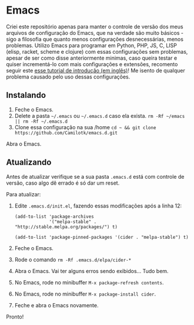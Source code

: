 # Emacs

Criei este repositório apenas para manter o controle de versão dos meus arquivos
de configuração do Emacs, que na verdade são muito básicos - sigo a filosofia que
quanto menos configurações desnecessárias, menos problemas. Utilizo Emacs para
programar em Python, PHP, JS, C, LISP (elisp, racket, scheme e clojure) com essas
configurações sem problemas, apesar de ser como disse anteriormente minimas, caso 
queira testar e quiser incrementá-lo com mais configurações e extensões, recomento
seguir este [esse tutorial de introdução (em inglês)](http://www.braveclojure.com/basic-emacs/)!
Me isento de qualquer problema causado pelo uso dessas configurações.

## Instalando

1. Feche o Emacs.
2. Delete a pasta `~/.emacs` ou `~/.emacs.d` caso ela exista. `rm -Rf ~/emacs || rm -Rf ~/.emacs.d`
3. Clone essa configuração na sua /home `cd ~ && git clone https://github.com/Camilotk/emacs.d.git`

Abra o Emacs.

## Atualizando

Antes de atualizar verifique se a sua pasta `.emacs.d` está com 
controle de versão, caso algo dê errado é só dar um reset.

Para atualizar:

1. Edite `.emacs.d/init.el`, fazendo essas modificações após a linha 12:

   ```elisp
   (add-to-list 'package-archives
                '("melpa-stable" . "http://stable.melpa.org/packages/") t)
   
   (add-to-list 'package-pinned-packages '(cider . "melpa-stable") t)
   ```

2. Feche o Emacs.
3. Rode o comando `rm -Rf .emacs.d/elpa/cider-*`
4. Abra o Emacs. Vai ter alguns erros sendo exibidos... Tudo bem.
5. No Emacs, rode no minibuffer `M-x package-refresh contents`.
6. No Emacs, rode no minibuffer `M-x package-install cider`.
7. Feche e abra o Emacs novamente.

Pronto!
